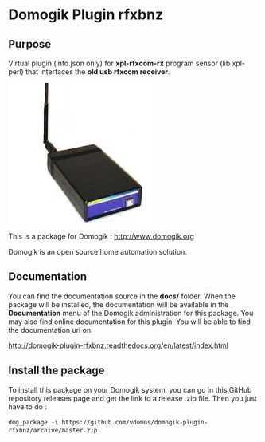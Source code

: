 # Domogik Plugin rfxbnz


## Purpose

Virtual plugin (info.json only) for **xpl-rfxcom-rx** program sensor (lib xpl-perl) that interfaces the **old usb rfxcom receiver**.

![rfxcom_usb.jpg](design/rfxcom_usb_2.jpg)


This is a package for Domogik : http://www.domogik.org

Domogik is an open source home automation solution.

## Documentation 

You can find the documentation source in the **docs/** folder. When the package will be installed, the documentation will be available in the **Documentation** menu of the Domogik administration for this package.
You may also find online documentation for this plugin. You will be able to find the documentation url on 

http://domogik-plugin-rfxbnz.readthedocs.org/en/latest/index.html

## Install the package

To install this package on your Domogik system, you can go in this GitHub repository releases page and get the link to a release .zip file. Then you just have to do :

    dmg_package -i https://github.com/vdomos/domogik-plugin-rfxbnz/archive/master.zip
